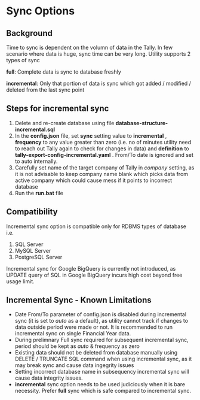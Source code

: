 # Sync Options

## Background
Time to sync is dependent on the volumn of data in the Tally. In few scenario where data is huge, sync time can be very long.
Utility supports 2 types of sync

**full**: Complete data is sync to database freshly

**incremental**: Only that portion of data is sync which got added / modified / deleted from the last sync point

## Steps for incremental sync
1. Delete and re-create database using file **database-structure-incremental.sql**
1. In the **config.json** file, set **sync** setting value to **incremental** , **frequency** to any value greater than zero (i.e. no of minutes utility need to reach out Tally again to check for changes in data) and **definition** to **tally-export-config-incremental.yaml** . From/To date is ignored and set to auto internally.
1. Carefully set name of the target company of Tally in *company* setting, as it is not advisable to keep company name blank which picks data from active company which could cause mess if it points to incorrect database
1. Run the **run.bat** file

## Compatibility
Incremental sync option is compatible only for RDBMS types of database i.e.
1. SQL Server
1. MySQL Server
1. PostgreSQL Server

Incremental sync for Google BigQuery is currently not introduced, as UPDATE query of SQL in Google BigQuery incurs high cost beyond free usage limit.

## Incremental Sync - Known Limitations
* Date From/To parameter of config.json is disabled during incremental sync (it is set to *auto* as a default), as utility cannot track if changes to data outside period were made or not. It is recommended to run incremental sync on single Financial Year data.
* During prelimnary Full sync required for subsequent incremental sync, period should be kept as *auto* & frequency as zero
* Existing data should not be deleted from database manually using DELETE / TRUNCATE SQL command when using incremental sync, as it may break sync and cause data ingegrity issues
* Setting incorrect database name in subsequency incremental sync will cause data integrity issues.
* **incremental** sync option needs to be used judiciously when it is bare necessity. Prefer **full** sync which is safe compared to incremental sync.
